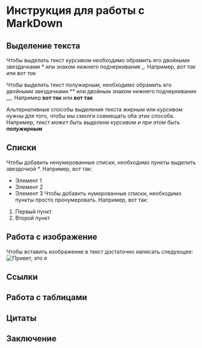 # Инструкция для работы с MarkDown

## Выделение текста

Чтобы выделить текст курсивом необходимо обрамить его двойными звездачками * или знаком нижнего подчеркивания _. Например, *вот так* или _вот так_

Чтобы выделить текст полужирным, необходимо обрамить его двойными звездачками ** или двойным знаком нижнего подчеркивания __. Например **вот так** или __вот так__

Альтернативные способы выделения текста жирным или курсивом нужны для того, чтобы мы смолги совмещать оба этих способа. Например, _текст может быть выделени курсивом и при этом быть **полужирным**_

## Списки
Чтобы добавить ненумерованные списки, необходимо пункты выделить звездочкой *. Например, вот так:
* Элемент 1
* Элемент 2
* Элемент 3
Чтобы добавить нумерованные списки, необходимо пункты просто пронумеровать. Например, вот так:
1. Первый пункт
2. Второй пункт

## Работа с изображение
Чтобы вставить изображение в текст достаточно написать следующее:![Привет, это я](belaya.jpg)
## Ссылки

## Работа с таблицами

## Цитаты

## Заключение